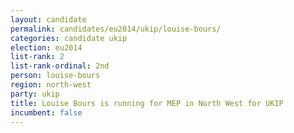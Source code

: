 ```yaml
---
layout: candidate
permalink: candidates/eu2014/ukip/louise-bours/
categories: candidate ukip
election: eu2014
list-rank: 2
list-rank-ordinal: 2nd
person: louise-bours
region: north-west
party: ukip
title: Louise Bours is running for MEP in North West for UKIP
incumbent: false
---
```


